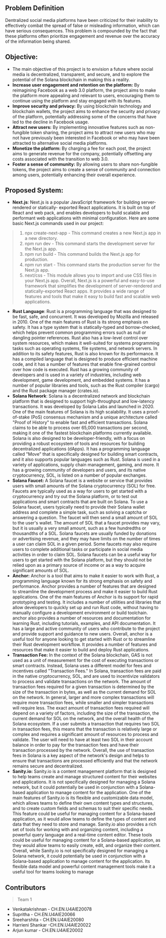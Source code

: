 
## Problem Definition 
Dentralized social media platforms have been
criticized for their inability to effectively combat the spread of false or misleading information,
which can have serious consequences. This problem is compounded by the fact that these
platforms often prioritize engagement and revenue over the accuracy of the information being
shared.

## Objective:
- The main objective of this project is to envision a future where social media is
decentralized, transparent, and secure, and to explore the potential of the Solana
blockchain in making this a reality.
- **Increase user engagement and retention on the platform:** By reimagining Facebook as
a web 3.0 platform, the project aims to make the platform more appealing and relevant to
users, encouraging them to continue using the platform and stay engaged with its
features.
- **Improve security and privacy:** By using blockchain technology and blockchain wallets,
the project aims to enhance the security and privacy of the platform, potentially
addressing some of the concerns that have led to the decline in Facebook usage.
- **Attract new users:** By implementing innovative features such as non-fungible token
sharing, the project aims to attract new users who may not have previously been
interested in Facebook or who may have been attracted to alternative social media
platforms.
- **Monetize the platform:** By charging a fee for each post, the project aims to generate
revenue for the company, potentially offsetting any costs associated with the transition to
web 3.0.
- **Foster a sense of community:** By allowing users to share non-fungible tokens, the
project aims to create a sense of community and connection among users, potentially
enhancing their overall experience.

## Proposed System:
- **Next.js**: Next.js is a popular JavaScript framework for building server-rendered or statically-
exported React applications. It is built on top of React and web pack, and enables developers to
build scalable and performant web applications with minimal configuration.
Here are some basic Next.js commands used in our project:
> 1. npx create-next-app - This command creates a new Next.js app in a new directory.
> 2. npm run dev - This command starts the development server for the Next.js app.
> 3. npm run build - This command builds the Next.js app for production.
> 4. npm run start - This command starts the production server for the Next.js app.
> 5. next/css - This module allows you to import and use CSS files in your Next.js app.
Overall, Next.js is a powerful and easy-to-use framework that simplifies the development of
server-rendered and statically-exported React apps. It provides a wide range of features and tools
that make it easy to build fast and scalable web applications.
- **Rust Language**: Rust is a programming language that was designed to be fast, safe, and
concurrent. It was developed by Mozilla and released in 2010.
One of the main features of Rust is its strong emphasis on safety. It has a type system that is
statically-typed and borrow-checked, which helps prevent common programming errors such as
null or dangling pointer references. Rust also has a low-level control over system resources,
which makes it well-suited for systems programming tasks such as operating systems, file
systems, and network servers.
In addition to its safety features, Rust is also known for its performance. It has a compiled
language that is designed to produce efficient machine code, and it has a number of features that
enable fine-grained control over how code is executed.
Rust has a growing community of developers and is used in a variety of industries, including
web development, game development, and embedded systems. It has a number of popular
libraries and tools, such as the Rust compiler (cargo) and the Rust package manager (crates.io).
- **Solana Network**: Solana is a decentralized network and blockchain platform that is designed to
support high-throughput and low-latency transactions. It was developed by Solana Labs and
launched in 2020.
One of the main features of Solana is its high scalability. It uses a proof-of-stake (PoS) consensus
mechanism and a unique architecture called "Proof of History" to enable fast and efficient
transactions. Solana claims to be able to process over 65,000 transactions per second, making it
one of the fastest blockchain platforms currently available.
Solana is also designed to be developer-friendly, with a focus on providing a robust ecosystem of
tools and resources for building decentralized applications (dApps). It has a programming
language called "Move" that is specifically designed for building smart contracts, and it also
supports popular languages such as Rust.
Solana is used in a variety of applications, supply chain management, gaming, and more. It has a
growing community of developers and users, and its native cryptocurrency, SOL, is listed on a
number of popular exchanges.
- **Solana Faucet:** A Solana faucet is a website or service that provides users with small amounts of
the Solana cryptocurrency (SOL) for free. Faucets are typically used as a way for users to get
started with a cryptocurrency and try out the Solana platform, or to test out applications and
smart contracts that are built on Solana.
To use a Solana faucet, users typically need to provide their Solana wallet address and complete
a simple task, such as solving a captcha or answering a question. The faucet will then send a
small amount of SOL to the user's wallet. The amount of SOL that a faucet provides may vary,
but it is usually a very small amount, such as a few hundredths or thousandths of a SOL.
Solana faucets are usually funded by donations or advertising revenue, and they may have limits
on the number of times a user can claim SOL in a given period. Some faucets may also require
users to complete additional tasks or participate in social media activities in order to claim SOL.
Solana faucets can be a useful way for users to get started with the Solana platform, but they
should not be relied upon as a primary source of income or as a way to acquire significant
amounts of SOL.
- **Anchor:** Anchor is a tool that aims to make it easier to work with Rust, a programming language
known for its strong emphasis on safety and performance. Anchor provides a number of features
that are designed to streamline the development process and make it easier to build Rust
applications.
One of the main features of Anchor is its support for rapid prototyping and testing. It includes a
number of utilities and libraries that allow developers to quickly set up and run Rust code,
without having to manually configure a development environment or build toolchain.
anchor also provides a number of resources and documentation for learning Rust, including
tutorials, examples, and API documentation. It has a large and active community of users who
contribute to the project and provide support and guidance to new users.
Overall, anchor is a useful tool for anyone looking to get started with Rust or to streamline their
Rust development workflow. It provides a number of features and resources that make it easier to
build and deploy Rust applications.
- **Transaction Fee:** In the context of the Solana blockchain, GAS is not used as a unit of
measurement for the cost of executing transactions or smart contracts. Instead, Solana uses a
different model for fees and incentives called "Transaction Fees."
In Solana, transaction fees are paid in the native cryptocurrency, SOL, and are used to incentivize
validators to process and validate transactions on the network. The amount of transaction fees
required for a given transaction is determined by the size of the transaction in bytes, as well as
the current demand for SOL on the network.
In general, larger and more complex transactions will require more transaction fees, while
smaller and simpler transactions will require less. The exact amount of transaction fees required
will depend on a variety of factors, including the size of the transaction, the current demand for
SOL on the network, and the overall health of the Solana ecosystem. 
If a user submits a transaction that requires two SOL in transaction fees, this means that the
transaction is relatively large or complex and requires a significant amount of resources to
process and validate. The user will need to have at least two SOL in their account balance in
order to pay for the transaction fees and have their transaction processed by the network.
Overall, the use of transaction fees in Solana is a key aspect of the network's design and helps to
ensure that transactions are processed efficiently and that the network remains secure and
decentralized.
- **Sanity.io:** Sanity.io is a content management platform that is designed to help teams create and
manage structured content for their websites and applications. It is not specifically designed for
managing a Solana network, but it could potentially be used in conjunction with a Solana-based
application to manage content for the application.
One of the main features of Sanity.io is its flexible and customizable data model, which allows
teams to define their own content types and structures, and to create custom fields and schemas
to suit their specific needs. This feature could be useful for managing content for a Solana-based
application, as it would allow teams to define the types of content and data that they need to store
and manage.
Sanity.io also provides a rich set of tools for working with and organizing content, including a
powerful query language and a real-time content editor. These tools could be useful for managing
content for a Solana-based application, as they would allow teams to easily create, edit, and
organize their content.
Overall, while Sanity.io is not specifically designed for managing a Solana network, it could
potentially be used in conjunction with a Solana-based application to manage content for the
application. Its flexible data model and powerful content management tools make it a useful tool
for teams looking to manage 

## Contributors
> Team 1
- Venkatakrishnan - CH.EN.U4AIE20078
- Supritha - CH.EN.U4AIE20066
- Sreeharshita - CH.EN.U4AIE20080
- Harrieni Shankar -CH.EN.U4AIE20022
- Arjun kumar - CH.EN.U4AIE20002
